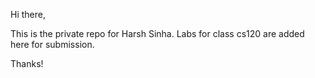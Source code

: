 Hi there,

This is the private repo for Harsh Sinha.
Labs for class cs120 are added here for submission.

Thanks!